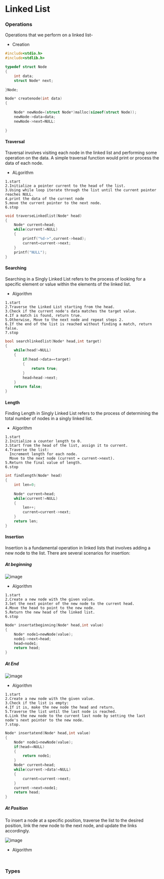 # Linked List

### Operations

Operations that we perform on a linked list-
- Creation

``` C
#include<stdio.h>
#include<stdlib.h>

typedef struct Node
{
	int data;
	struct Node* next;
	
}Node;

Node* createnode(int data)
{
	
	Node* newNode=(struct Node*)malloc(sizeof(struct Node));
	newNode->data=data;
	newNode->next=NULL:
		
}
```

#### Traversal

 Traversal involves visiting each node in the linked list and performing some operation on the data. A simple traversal function would print or process the data of each node.

- ALgorithm

```
1.start
2.Initialize a pointer current to the head of the list.
3.Using while loop iterate through the list until the current pointer reaches NULL.
4.print the data of the current node
5.move the current pointer to the next node.
6.stop
```
``` C
void traverseLinkedlist(Node* head)
{
	Node* current=head;
	while(current!=NULL)
	{
		printf("%d->",current->head);
		current=current->next;
	}
	printf("NULL");
}
```
#### Searching

Searching in a Singly Linked List refers to the process of looking for a specific element or value within the elements of the linked list.

- Algorithm
```
1.start
2.Traverse the Linked List starting from the head.
3.Check if the current node's data matches the target value.
4.If a match is found, return true.
5.Otherwise, Move to the next node and repeat steps 2.
6.If the end of the list is reached without finding a match, return false.
7.stop
```

```C
bool searchlinkedlist(Node* head,int target)
{
	while(head!=NULL)
	{
		if(head->data==target)
		{
			return true;
		}
		head=head->next;
	}
	return false;
}
```

#### Length

Finding Length in Singly Linked List refers to the process of determining the total number of nodes in a singly linked list.

- Algorithm
```
1.start
2.Initialize a counter length to 0.
3.Start from the head of the list, assign it to current.
4.Traverse the list:
  Increment length for each node.
  Move to the next node (current = current->next).
5.Return the final value of length.
6.stop
```

``` C
int findlength(Node* head)
{
	int len=0;
	
	Node* current=head;
	while(current!=NULL)
	{
		len++;
		current=current->next;
	}
	return len;
}
```

#### Insertion

Insertion is a fundamental operation in linked lists that involves adding a new node to the list. There are several scenarios for insertion:
 
##### At beginning

![image](https://github.com/user-attachments/assets/d4568b39-8d6c-40ec-a2f2-2d71b2305fdd)

- Algorithm
```
1.start
2.Create a new node with the given value.
3.Set the next pointer of the new node to the current head.
4.Move the head to point to the new node.
5.Return the new head of the linked list.
6.stop
```

``` C
Node* insertatbeginning(Node* head,int value)
{
	Node* node1=newNode(value);
	node1->next=head;
	head=node1;
	return head;
}
```

##### At End

![image](https://github.com/user-attachments/assets/f8f0627c-3d0d-4ccf-bc0f-65cf6b6e6ff4)

- Algorithm
```
1.start
2.Create a new node with the given value.
3.Check if the list is empty:
4.If it is, make the new node the head and return.
5.Traverse the list until the last node is reached.
6.Link the new node to the current last node by setting the last node's next pointer to the new node.
7.stop.
```

```C
Node* insertatend(Node* head,int value)
{
	Node* node1=newNode(value);
	if(head==NULL)
	{
		return node1;	
	}
	Node* current=head;
	while(current->data!=NULL)
	{
		current=current->next;
	}
	current->next=node1;
	return head;
}
```

##### At Position

To insert a node at a specific position, traverse the list to the desired position, link the new node to the next node, and update the links accordingly.

![image](https://github.com/user-attachments/assets/26627022-36e5-4006-a601-d5b6511b3c79)

- Algorithm
```

```

```C

```
### Types
